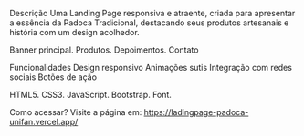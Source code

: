 Descrição
Uma Landing Page responsiva e atraente, criada para apresentar a essência da Padoca Tradicional, destacando seus produtos artesanais e história com um design acolhedor.

Banner principal.
Produtos.
Depoimentos.
Contato


Funcionalidades
Design responsivo
Animações sutis
Integração com redes sociais
Botões de ação


HTML5.
CSS3.
JavaScript.
Bootstrap.
Font.

Como acessar?
Visite a página em:
https://ladingpage-padoca-unifan.vercel.app/

